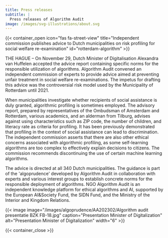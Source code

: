 ```yaml
---
title: Press releases
subtitle: |
  Press releases of Algorithm Audit
image: /images/svg-illustrations/about.svg
---
```


{{< container_open icon="fas fa-street-view" title="Independent commission publishes advice to Dutch municipalities on risk profiling for social welfare re-examination" id="rotterdam-algorithm" >}}

THE HAGUE – On November 29, Dutch Minister of Digitalisation Alexandra van Huffelen accepted the advice report containing specific norms for the responsible utilization of algorithms. Algorithm Audit convened an independent commission of experts to provide advice aimed at preventing unfair treatment in social welfare re-examinations. The impetus for drafting this advice was the controversial risk model used by the Municipality of Rotterdam until 2021.

When municipalities investigate whether recipients of social assistance is duly granted, algorithmic profiling is sometimes employed. The advisory report, prepared by representatives of the Ombudsman of Amsterdam and Rotterdam, various academics, and an alderman from Tilburg, advises against using characteristics such as ZIP code, the number of children, and literacy rate as criteria for profiling. It has been previously demonstrated that profiling in the context of social assistance can lead to discrimination. The independent commission asserts that there are also other ethical concerns associated with algorithmic profiling, as some self-learning algorithms are too complex to effectively explain decisions to citizens. The commission recommends discontinuing the use of certain machine learning algorithms.

The advice is directed at all 340 Dutch municipalities. The guidance is part of the 'algoprudence' developed by Algorithm Audit in collaboration with experts and various interest groups to establish concrete norms for the responsible deployment of algorithms. NGO Algorithm Audit is an independent knowledge platform for ethical algorithms and AI, supported by the European AI\&Society Fund, the SIDN Fund, and the Ministry of the Interior and Kingdom Relations.

{{< image image="/images/algoprudence/AA202302/Algorithm audit presentatie BZK FB-18.jpg" caption="Presentation Minister of Digitalization" alt="Presentation Minister of Digitalization" width="6" >}}

{{< container_close >}}

